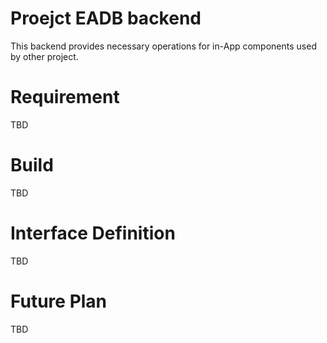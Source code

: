 # Proejct EADB backend
This backend provides necessary operations for in-App components used by other project.


# Requirement
TBD


# Build
TBD


# Interface Definition
TBD


# Future Plan
TBD
